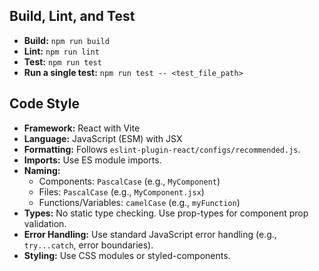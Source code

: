 
## Build, Lint, and Test

- **Build:** `npm run build`
- **Lint:** `npm run lint`
- **Test:** `npm run test`
- **Run a single test:** `npm run test -- <test_file_path>`

## Code Style

- **Framework:** React with Vite
- **Language:** JavaScript (ESM) with JSX
- **Formatting:** Follows `eslint-plugin-react/configs/recommended.js`.
- **Imports:** Use ES module imports.
- **Naming:**
  - Components: `PascalCase` (e.g., `MyComponent`)
  - Files: `PascalCase` (e.g., `MyComponent.jsx`)
  - Functions/Variables: `camelCase` (e.g., `myFunction`)
- **Types:** No static type checking. Use prop-types for component prop validation.
- **Error Handling:** Use standard JavaScript error handling (e.g., `try...catch`, error boundaries).
- **Styling:** Use CSS modules or styled-components.

